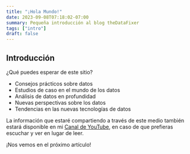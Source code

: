 ```yaml
---
title: "¡Hola Mundo!"
date: 2023-09-08T07:18:02-07:00
summary: Pequeña introducción al blog theDataFixer 
tags: ["intro"]
draft: false
---
```


## Introducción 

¿Qué puedes esperar de este sitio?

* Consejos prácticos sobre datos
* Estudios de caso en el mundo de los datos
* Análisis de datos en profundidad
* Nuevas perspectivas sobre los datos
* Tendencias en las nuevas tecnologías de datos

La información que estaré compartiendo a través de este medio también estará disponible en mi [Canal de YouTube](https://youtube.com/@theDataFixer), en caso de que prefieras escuchar y ver en lugar de leer.

¡Nos vemos en el próximo artículo!

